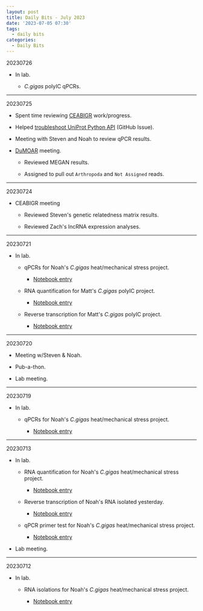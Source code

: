 ```yaml
---
layout: post
title: Daily Bits - July 2023
date: '2023-07-05 07:30'
tags: 
  - daily bits
categories: 
  - Daily Bits
---
```


20230726

- In lab.

  - _C.gigas_ polyIC qPCRs.

---

20230725

- Spent time reviewing [CEABIGR](https://github.com/sr320/ceabigr) work/progress.

- Helped [troubleshoot UniProt Python API](https://github.com/RobertsLab/resources/issues/1672) (GitHub Issue).

- Meeting with Steven and Noah to review qPCR results.

- [DuMOAR](https://github.com/laurahspencer/DuMOAR) meeting.

  - Reviewed MEGAN results.

  - Assigned to pull out `Arthropoda` and `Not Assigned` reads.

---

20230724

- CEABIGR meeting

  - Reviewed Steven's genetic relatedness matrix results.

  - Reviewed Zach's lncRNA expression analyses.

---

20230721

- In lab.

  - qPCRs for Noah's _C.gigas_ heat/mechanical stress project. 

    - [Notebook entry](https://robertslab.github.io/sams-notebook/2023/07/21/qPCR-C.gigas-Ctenidia-cDNA-for-Noah's-Heat-Mechanical-Stress-Project.html)

  - RNA quantification for Matt's _C.gigas_ polyIC project.

    - [Notebook entry](https://robertslab.github.io/sams-notebook/2023/07/21/RNA-Quantification-C.gigas-PolyIC.html)

  - Reverse transcription for Matt's _C.gigas_ polyIC project.

    - [Notebook entry](https://robertslab.github.io/sams-notebook/2023/07/21/Reverse-Transcription-C.gigas-PolyIC-RNA.html)

---

20230720

- Meeting w/Steven & Noah.

- Pub-a-thon.

- Lab meeting.

---

20230719

- In lab.

  - qPCRs for Noah's _C.gigas_ heat/mechanical stress project. 

    - [Notebook entry](https://robertslab.github.io/sams-notebook/2023/07/19/qPCR-C.gigas-Ctenidia-cDNA-for-Noah's-Heat-Mechanical-Stress-Project.html)

---

20230713

- In lab.

  - RNA quantification for Noah's _C.gigas_ heat/mechanical stress project.

    - [Notebook entry](https://robertslab.github.io/sams-notebook/2023/07/13/RNA-Quantification-C.gigas-RNA-from-Noah's-Heat-Mechanical-Stress-Project.html)

  - Reverse transcription of Noah's RNA isolated yesterday.

    - [Notebook entry](https://robertslab.github.io/sams-notebook/2023/07/13/Reverse-Transcription-C.gigas-RNA-from-Noah's-Heat-Mechanical-Stress-Project.html)

  - qPCR primer test for Noah's _C.gigas_ heat/mechanical stress project.

    - [Notebook entry](https://robertslab.github.io/sams-notebook/2023/07/13/qPCR-C.gigas-cDNA-Primer-Tests-for-Noah's-Heat-Mechanical-Stress-Project.html)

- Lab meeting.

---

20230712

- In lab.

  - RNA isolations for Noah's _C.gigas_ heat/mechanical stress project.

    - [Notebook entry](https://robertslab.github.io/sams-notebook/2023/07/12/RNA-Isolation-C.gigas-Ctenidia-from-Noah's-Heat-Mechanical-Stress-Project.html)